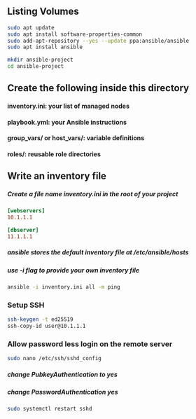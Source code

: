 
## Listing Volumes
``` bash
sudo apt update
sudo apt install software-properties-common
sudo add-apt-repository --yes --update ppa:ansible/ansible
sudo apt install ansible
```
```bash
mkdir ansible-project
cd ansible-project
```
## Create the following inside this directory
#### inventory.ini: your list of managed nodes
#### playbook.yml: your Ansible instructions
#### group_vars/ or host_vars/: variable definitions
#### roles/: reusable role directories

## Write an inventory file
##### Create a file name inventory.ini in the root of your project

```ini
[webservers]
10.1.1.1

[dbserver]
11.1.1.1
```
##### ansible stores the default inventory file at /etc/ansible/hosts
##### use -i flag to provide your own inventory file

```bash
ansible -i inventory.ini all -m ping
```

### Setup SSH
```bash
ssh-keygen -t ed25519
ssh-copy-id user@10.1.1.1
```

### Allow password less login on the remote server
```bash
sudo nano /etc/ssh/sshd_config
```
##### change PubkeyAuthentication to yes
##### change PasswordAuthentication yes

```bash
sudo systemctl restart sshd
```




